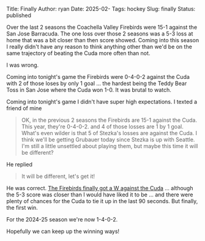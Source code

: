 Title: Finally
Author: ryan
Date: 2025-02-
Tags: hockey 
Slug: finally
Status: published

Over the last 2 seasons the Coachella Valley Firebirds were 15-1 against the San Jose Barracuda. The one loss over those 2 seasons was a 5-3 loss at home that was a bit closer than then score showed. Coming into this season I really didn't have any reason to think anything other than we'd be on the same trajectory of beating the Cuda more often than not. 

I was wrong.

Coming into tonight's game the Firebirds were 0-4-0-2 against the Cuda with 2 of those loses by only 1 goal ... the hardest being the Teddy Bear Toss in San Jose where the Cuda won 1-0. It was brutal to watch.

Coming into tonight's game I didn't have super high expectations. I texted a friend of mine

> OK, in the previous 2 seasons the Firebirds are 15-1 against the Cuda. This year, they're 0-4-0-2. and 4 of those losses are 1 by 1 goal. What's even wilder is that 5 of Stezka's losses are against the Cuda. I think we'll be getting Grubauer today since Stezka is up with Seattle. I'm still a little unsettled about playing them, but maybe this time it will be different?

He replied

> It will be different, let's get it!

He was correct. [The Firebirds finally got a W against the Cuda](https://theahl.com/stats/game-center/1027270) ... although the 5-3 score was closer than I would have liked it to be ...  and there were plenty of chances for the Cuda to tie it up in the last 90 seconds. But finally, the first win. 

For the 2024-25 season we're now 1-4-0-2.

Hopefully we can keep up the winning ways!
